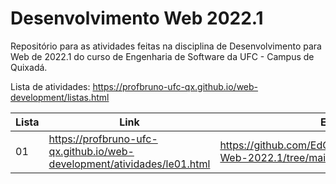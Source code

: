 # Desenvolvimento Web 2022.1

Repositório para as atividades feitas na disciplina de Desenvolvimento para Web de 2022.1 do curso de Engenharia de Software da UFC - Campus de Quixadá.

Lista de atividades: https://profbruno-ufc-qx.github.io/web-development/listas.html

Lista | Link | Entrega 
----- | ---- | -------
01    | https://profbruno-ufc-qx.github.io/web-development/atividades/le01.html | https://github.com/EdOliveiraJr/Desenvolvimento-Web-2022.1/tree/main/Lista01
